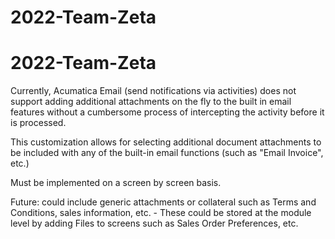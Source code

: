 # 2022-Team-Zeta

# 2022-Team-Zeta

Currently, Acumatica Email (send notifications via activities) does not support adding additional attachments on the fly to the built in email features without a cumbersome process of intercepting the activity before it is processed.

This customization allows for selecting additional document attachments to be included with any of the built-in email functions (such as "Email Invoice", etc.)

Must be implemented on a screen by screen basis.

Future: could include generic attachments or collateral such as Terms and Conditions, sales information, etc. - These could be stored at the module level by adding Files to screens such as Sales Order Preferences, etc.
